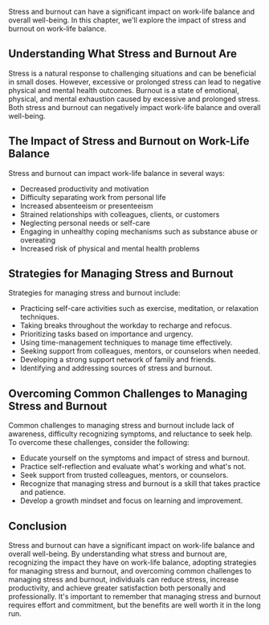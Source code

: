 
Stress and burnout can have a significant impact on work-life balance and overall well-being. In this chapter, we'll explore the impact of stress and burnout on work-life balance.

Understanding What Stress and Burnout Are
-----------------------------------------

Stress is a natural response to challenging situations and can be beneficial in small doses. However, excessive or prolonged stress can lead to negative physical and mental health outcomes. Burnout is a state of emotional, physical, and mental exhaustion caused by excessive and prolonged stress. Both stress and burnout can negatively impact work-life balance and overall well-being.

The Impact of Stress and Burnout on Work-Life Balance
-----------------------------------------------------

Stress and burnout can impact work-life balance in several ways:

* Decreased productivity and motivation
* Difficulty separating work from personal life
* Increased absenteeism or presenteeism
* Strained relationships with colleagues, clients, or customers
* Neglecting personal needs or self-care
* Engaging in unhealthy coping mechanisms such as substance abuse or overeating
* Increased risk of physical and mental health problems

Strategies for Managing Stress and Burnout
------------------------------------------

Strategies for managing stress and burnout include:

* Practicing self-care activities such as exercise, meditation, or relaxation techniques.
* Taking breaks throughout the workday to recharge and refocus.
* Prioritizing tasks based on importance and urgency.
* Using time-management techniques to manage time effectively.
* Seeking support from colleagues, mentors, or counselors when needed.
* Developing a strong support network of family and friends.
* Identifying and addressing sources of stress and burnout.

Overcoming Common Challenges to Managing Stress and Burnout
-----------------------------------------------------------

Common challenges to managing stress and burnout include lack of awareness, difficulty recognizing symptoms, and reluctance to seek help. To overcome these challenges, consider the following:

* Educate yourself on the symptoms and impact of stress and burnout.
* Practice self-reflection and evaluate what's working and what's not.
* Seek support from trusted colleagues, mentors, or counselors.
* Recognize that managing stress and burnout is a skill that takes practice and patience.
* Develop a growth mindset and focus on learning and improvement.

Conclusion
----------

Stress and burnout can have a significant impact on work-life balance and overall well-being. By understanding what stress and burnout are, recognizing the impact they have on work-life balance, adopting strategies for managing stress and burnout, and overcoming common challenges to managing stress and burnout, individuals can reduce stress, increase productivity, and achieve greater satisfaction both personally and professionally. It's important to remember that managing stress and burnout requires effort and commitment, but the benefits are well worth it in the long run.
